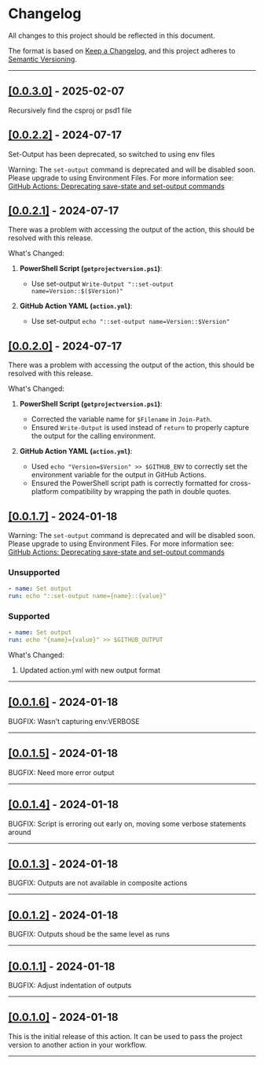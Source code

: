 # Changelog

All changes to this project should be reflected in this document.

The format is based on [Keep a Changelog](https://keepachangelog.com/en/1.0.0/), and this project adheres to [Semantic Versioning](https://semver.org/spec/v2.0.0.html).

---

## [[0.0.3.0]](https://github.com/mod-posh/GetProjectVersion/releases/tag/v0.0.3.0) - 2025-02-07

Recursively find the csproj or psd1 file

## [[0.0.2.2]](https://github.com/mod-posh/GetProjectVersion/releases/tag/v0.0.2.2) - 2024-07-17

Set-Output has been deprecated, so switched to using env files

Warning: The `set-output` command is deprecated and will be disabled soon. Please upgrade to using Environment Files. For more information see: [GitHub Actions: Deprecating save-state and set-output commands](https://github.blog/changelog/2022-10-11-github-actions-deprecating-save-state-and-set-output-commands/)

## [[0.0.2.1]](https://github.com/mod-posh/GetProjectVersion/releases/tag/v0.0.2.1) - 2024-07-17

There was a problem with accessing the output of the action, this should be resolved with this release.

What's Changed:

1. **PowerShell Script (`getprojectversion.ps1`)**:
   - Use set-output `Write-Output "::set-output name=Version::$($Version)"`

2. **GitHub Action YAML (`action.yml`)**:
   - Use set-output `echo "::set-output name=Version::$Version"`

## [[0.0.2.0]](https://github.com/mod-posh/GetProjectVersion/releases/tag/v0.0.2.0) - 2024-07-17

There was a problem with accessing the output of the action, this should be resolved with this release.

What's Changed:

1. **PowerShell Script (`getprojectversion.ps1`)**:
   - Corrected the variable name for `$Filename` in `Join-Path`.
   - Ensured `Write-Output` is used instead of `return` to properly capture the output for the calling environment.

2. **GitHub Action YAML (`action.yml`)**:
   - Used `echo "Version=$Version" >> $GITHUB_ENV` to correctly set the environment variable for the output in GitHub Actions.
   - Ensured the PowerShell script path is correctly formatted for cross-platform compatibility by wrapping the path in double quotes.

## [[0.0.1.7]](https://github.com/mod-posh/GetProjectVersion/releases/tag/v0.0.1.7) - 2024-01-18

Warning: The `set-output` command is deprecated and will be disabled soon. Please upgrade to using Environment Files. For more information see: [GitHub Actions: Deprecating save-state and set-output commands](https://github.blog/changelog/2022-10-11-github-actions-deprecating-save-state-and-set-output-commands/)

### Unsupported

```yml
- name: Set output
run: echo "::set-output name={name}::{value}"
```

### Supported

```yml
- name: Set output
run: echo "{name}={value}" >> $GITHUB_OUTPUT
```

What's Changed:

1. Updated action.yml with new output format

---

## [[0.0.1.6]](https://github.com/mod-posh/GetProjectVersion/releases/tag/v0.0.1.6) - 2024-01-18

BUGFIX: Wasn't capturing env:VERBOSE

---

## [[0.0.1.5]](https://github.com/mod-posh/GetProjectVersion/releases/tag/v0.0.1.5) - 2024-01-18

BUGFIX: Need more error output

---

## [[0.0.1.4]](https://github.com/mod-posh/GetProjectVersion/releases/tag/v0.0.1.4) - 2024-01-18

BUGFIX: Script is erroring out early on, moving some verbose statements around

---

## [[0.0.1.3]](https://github.com/mod-posh/GetProjectVersion/releases/tag/v0.0.1.3) - 2024-01-18

BUGFIX: Outputs are not available in composite actions

---

## [[0.0.1.2]](https://github.com/mod-posh/GetProjectVersion/releases/tag/v0.0.1.2) - 2024-01-18

BUGFIX: Outputs shoud be the same level as runs

---

## [[0.0.1.1]](https://github.com/mod-posh/GetProjectVersion/releases/tag/v0.0.1.1) - 2024-01-18

BUGFIX: Adjust indentation of outputs

---

## [[0.0.1.0]](https://github.com/mod-posh/GetProjectVersion/releases/tag/v0.0.1.0) - 2024-01-18

This is the initial release of this action. It can be used to pass the project version to another action in your workflow.

---
